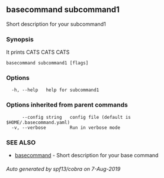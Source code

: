 ## basecommand subcommand1

Short description for your subcommand1

### Synopsis

It prints CATS CATS CATS

```
basecommand subcommand1 [flags]
```

### Options

```
  -h, --help   help for subcommand1
```

### Options inherited from parent commands

```
      --config string   config file (default is $HOME/.basecommand.yaml)
  -v, --verbose         Run in verbose mode
```

### SEE ALSO

* [basecommand](basecommand.md)	 - Short description for your base command

###### Auto generated by spf13/cobra on 7-Aug-2019
